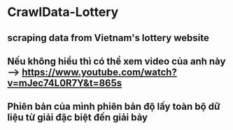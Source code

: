 # CrawlData-Lottery
## scraping data from Vietnam's lottery website
## Nếu không hiểu thì có thể xem video của anh này --> https://www.youtube.com/watch?v=mJec74L0R7Y&t=865s
## Phiên bản của mình phiên bản độ lấy toàn bộ dữ liệu từ giải đặc biệt đến giải bảy

